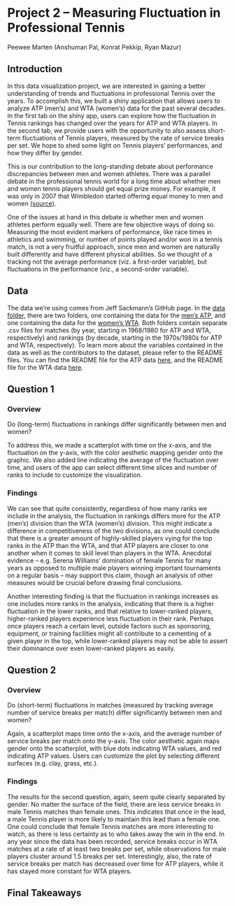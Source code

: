 Project 2 – Measuring Fluctuation in Professional Tennis
================
Peewee Marten (Anshuman Pal, Konrat Pekkip, Ryan Mazur)

## Introduction

In this data visualization project, we are interested in gaining a
better understanding of trends and fluctuations in professional Tennis
over the years. To accomplish this, we built a shiny application that
allows users to analyze ATP (men’s) and WTA (women’s) data for the past
several decades. In the first tab on the shiny app, users can explore
how the fluctuation in Tennis rankings has changed over the years for
ATP and WTA players. In the second tab, we provide users with the
opportunity to also assess short-term fluctuations of Tennis players,
measured by the rate of service breaks per set. We hope to shed some
light on Tennis players’ performances, and how they differ by gender.

This is our contribution to the long-standing debate about performance
discrepancies between men and women athletes. There was a parallel
debate in the professional tennis world for a long time about whether
men and women tennis players should get equal prize money. For example,
it was only in 2007 that Wimbledon started offering equal money to men
and women
[(source)](https://www.espn.com/tennis/story/_/id/24599816/us-open-follow-money-how-pay-gap-grand-slam-tennis-closed).

One of the issues at hand in this debate is whether men and women
athletes perform equally well. There are few objective ways of doing so.
Measuring the most evident markers of performance, like race times in
athletics and swimming, or number of points played and/or won in a
tennis match, is not a very fruitful approach, since men and women are
naturally built differently and have different physical abilities. So we
thought of a tracking not the average performance (viz. a first-order
variable), but fluctuations in the performance (viz., a second-order
variable).

## Data

The data we’re using comes from Jeff Sackmann’s GitHub page. In the
[data folder](../data), there are two folders, one containing the data
for the [men’s ATP](../data/atp), and one containing the data for the
[women’s WTA](data/wta). Both folders contain separate .csv files for
matches (by year, starting in 1968/1980 for ATP and WTA, respectively)
and rankings (by decade, starting in the 1970s/1980s for ATP and WTA,
respectively). To learn more about the variables contained in the data
as well as the contributors to the dataset, please refer to the README
files. You can find the README file for the ATP data
[here](../data/atp/README.md), and the README file for the WTA data
[here](../data/wta/README.md).

## Question 1

### Overview

Do (long-term) fluctuations in rankings differ significantly between men
and women?

To address this, we made a scatterplot with time on the x-axis, and the
fluctuation on the y-axis, with the color aesthetic mapping gender onto
the graphic. We also added line indicating the average of the
fluctuation over time, and users of the app can select different time
slices and number of ranks to include to customize the visualization.

### Findings

We can see that quite consistently, regardless of how many ranks we
include in the analysis, the fluctuation in rankings differs more for
the ATP (men’s) division than the WTA (women’s) division. This might
indicate a difference in competitiveness of the two divisions, as one
could conclude that there is a greater amount of highly-skilled players
vying for the top ranks in the ATP than the WTA, and that ATP players
are closer to one another when it comes to skill level than players in
the WTA. Anecdotal evidence – e.g. Serena Williams’ domination of female
Tennis for many years as opposed to multiple male players winning
important tournaments on a regular basis – may support this claim,
though an analysis of other measures would be crucial before drawing
final conclusions.

Another interesting finding is that the fluctuation in rankings
increases as one includes more ranks in the analysis, indicating that
there is a higher fluctuation in the lower ranks, and that relative to
lower-ranked players, higher-ranked players experience less fluctuation
in their rank. Perhaps once players reach a certain level, outside
factors such as sponsoring, equipment, or training facilities might all
contribute to a cementing of a given player in the top, while
lower-ranked players may not be able to assert their dominance over even
lower-ranked players as easily.

## Question 2

### Overview

Do (short-term) fluctuations in matches (measured by tracking average
number of service breaks per match) differ significantly between men and
women?

Again, a scatterplot maps time onto the x-axis, and the average number
of service breaks per match onto the y-axis. The color aesthetic again
maps gender onto the scatterplot, with blue dots indicating WTA values,
and red indicating ATP values. Users can customize the plot by selecting
different surfaces (e.g. clay, grass, etc.).

### Findings

The results for the second question, again, seem quite clearly separated
by gender. No matter the surface of the field, there are less service
breaks in male Tennis matches than female ones. This indicates that once
in the lead, a male Tennis player is more likely to maintain this lead
than a female one. One could conclude that female Tennis matches are
more interesting to watch, as there is less certainty as to who takes
away the win in the end. In any year since the data has been recorded,
service breaks occur in WTA matches at a rate of at least two breaks per
set, while observations for male players cluster around 1.5 breaks per
set. Interestingly, also, the rate of service breaks per match has
decreased over time for ATP players, while it has stayed more constant
for WTA players.

## Final Takeaways
